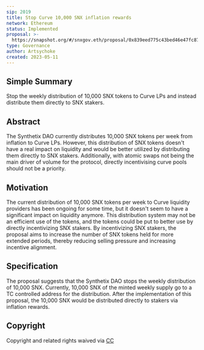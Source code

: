 ```yaml
---
sip: 2019
title: Stop Curve 10,000 SNX inflation rewards
network: Ethereum
status: Implemented
proposal: >-
  https://snapshot.org/#/snxgov.eth/proposal/0x839eed775c43bed46e47fc87df23fdf36603f2b42a1630cb0a97cfcf38d2e320
type: Governance
author: Artsychoke
created: 2023-05-11
---
```


## Simple Summary
Stop the weekly distribution of 10,000 SNX tokens to Curve LPs and instead distribute them directly to SNX stakers. 

## Abstract
The Synthetix DAO currently distributes 10,000 SNX tokens per week from inflation to Curve LPs. However, this distribution of SNX tokens doesn't have a real impact on liquidity and would be better utilized by distributing them directly to SNX stakers. Additionally, with atomic swaps not being the main driver of volume for the protocol, directly incentivising curve pools should not be a priority. 

## Motivation
The current distribution of 10,000 SNX tokens per week to Curve liquidity providers has been ongoing for some time, but it doesn't seem to have a significant impact on liquidity anymore. This distribution system may not be an efficient use of the tokens, and the tokens could be put to better use by directly incentivizing SNX stakers. By incentivizing SNX stakers, the proposal aims to increase the number of SNX tokens held for more extended periods, thereby reducing selling pressure and increasing incentive alignment.

## Specification
The proposal suggests that the Synthetix DAO stops the weekly distribution of 10,000 SNX. Currently, 10,000 SNX of the minted weekly supply go to a TC controlled address for the distribution. After the implementation of this proposal, the 10,000 SNX would be distributed directly to stakers via inflation rewards. 

## Copyright
Copyright and related rights waived via [CC](https://creativecommons.org/publicdomain/zero/1.0/)
